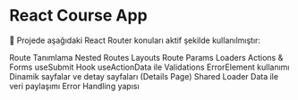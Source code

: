 # React Course App

📌 Projede aşağıdaki React Router konuları aktif şekilde kullanılmıştır:

Route Tanımlama
Nested Routes
Layouts
Route Params
Loaders
Actions & Forms
useSubmit Hook
useActionData ile Validations
ErrorElement kullanımı
Dinamik sayfalar ve detay sayfaları (Details Page)
Shared Loader Data ile veri paylaşımı
Error Handling yapısı
